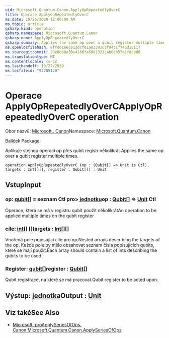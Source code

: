 ```yaml
---
uid: Microsoft.Quantum.Canon.ApplyOpRepeatedlyOverC
title: Operace ApplyOpRepeatedlyOverC
ms.date: 10/26/2020 12:00:00 AM
ms.topic: article
qsharp.kind: operation
qsharp.namespace: Microsoft.Quantum.Canon
qsharp.name: ApplyOpRepeatedlyOverC
qsharp.summary: Applies the same op over a qubit register multiple times.
ms.openlocfilehash: effd61e6c012dcf81a83383c3fd43cf745d18117
ms.sourcegitcommit: 29e0d88a30e4166fa580132124b0eb57e1f0e986
ms.translationtype: MT
ms.contentlocale: cs-CZ
ms.lasthandoff: 10/27/2020
ms.locfileid: "92705120"
---
```

# <a name="applyoprepeatedlyoverc-operation"></a><span data-ttu-id="77f2c-102">Operace ApplyOpRepeatedlyOverC</span><span class="sxs-lookup"><span data-stu-id="77f2c-102">ApplyOpRepeatedlyOverC operation</span></span>

<span data-ttu-id="77f2c-103">Obor názvů: [Microsoft.. Canon](xref:Microsoft.Quantum.Canon)</span><span class="sxs-lookup"><span data-stu-id="77f2c-103">Namespace: [Microsoft.Quantum.Canon](xref:Microsoft.Quantum.Canon)</span></span>

<span data-ttu-id="77f2c-104">Balíček [](https://nuget.org/packages/)</span><span class="sxs-lookup"><span data-stu-id="77f2c-104">Package: [](https://nuget.org/packages/)</span></span>


<span data-ttu-id="77f2c-105">Aplikuje stejnou operaci op přes qubit registr několikrát.</span><span class="sxs-lookup"><span data-stu-id="77f2c-105">Applies the same op over a qubit register multiple times.</span></span>

```qsharp
operation ApplyOpRepeatedlyOverC (op : (Qubit[] => Unit is Ctl), targets : Int[][], register : Qubit[]) : Unit
```


## <a name="input"></a><span data-ttu-id="77f2c-106">Vstup</span><span class="sxs-lookup"><span data-stu-id="77f2c-106">Input</span></span>

### <a name="op--qubit--unit-ctl"></a><span data-ttu-id="77f2c-107">op: [qubit](xref:microsoft.quantum.lang-ref.qubit)[] = seznam Ctl pro> [jednotku](xref:microsoft.quantum.lang-ref.unit)</span><span class="sxs-lookup"><span data-stu-id="77f2c-107">op : [Qubit](xref:microsoft.quantum.lang-ref.qubit)[] => [Unit](xref:microsoft.quantum.lang-ref.unit) Ctl</span></span>

<span data-ttu-id="77f2c-108">Operace, která se má v registru qubit použít několikrát</span><span class="sxs-lookup"><span data-stu-id="77f2c-108">An operation to be applied multiple times on the qubit register</span></span>


### <a name="targets--int"></a><span data-ttu-id="77f2c-109">cíle: [int](xref:microsoft.quantum.lang-ref.int)[] []</span><span class="sxs-lookup"><span data-stu-id="77f2c-109">targets : [Int](xref:microsoft.quantum.lang-ref.int)[][]</span></span>

<span data-ttu-id="77f2c-110">Vnořená pole popisující cíle pro op.</span><span class="sxs-lookup"><span data-stu-id="77f2c-110">Nested arrays describing the targets of the op.</span></span> <span data-ttu-id="77f2c-111">Každé pole by mělo obsahovat seznam čísla popisujících qubits, které se mají použít.</span><span class="sxs-lookup"><span data-stu-id="77f2c-111">Each array should contain a list of ints describing the qubits to be used.</span></span>


### <a name="register--qubit"></a><span data-ttu-id="77f2c-112">Register: [qubit](xref:microsoft.quantum.lang-ref.qubit)[]</span><span class="sxs-lookup"><span data-stu-id="77f2c-112">register : [Qubit](xref:microsoft.quantum.lang-ref.qubit)[]</span></span>

<span data-ttu-id="77f2c-113">Qubit registrace, na které se má pracovat.</span><span class="sxs-lookup"><span data-stu-id="77f2c-113">Qubit register to be acted upon.</span></span>



## <a name="output--unit"></a><span data-ttu-id="77f2c-114">Výstup: [jednotka](xref:microsoft.quantum.lang-ref.unit)</span><span class="sxs-lookup"><span data-stu-id="77f2c-114">Output : [Unit](xref:microsoft.quantum.lang-ref.unit)</span></span>



## <a name="see-also"></a><span data-ttu-id="77f2c-115">Viz také</span><span class="sxs-lookup"><span data-stu-id="77f2c-115">See Also</span></span>

- [<span data-ttu-id="77f2c-116">Microsoft. proApplySeriesOfOps. Canon.</span><span class="sxs-lookup"><span data-stu-id="77f2c-116">Microsoft.Quantum.Canon.ApplySeriesOfOps</span></span>](xref:Microsoft.Quantum.Canon.ApplySeriesOfOps)